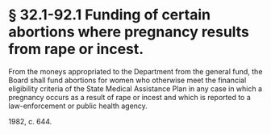 # § 32.1-92.1 Funding of certain abortions where pregnancy results from rape or incest.

<p>From the moneys appropriated to the Department from the general fund, the Board shall fund abortions for women who otherwise meet the financial eligibility criteria of the State Medical Assistance Plan in any case in which a pregnancy occurs as a result of rape or incest and which is reported to a law-enforcement or public health agency.</p><p>1982, c. 644.</p>